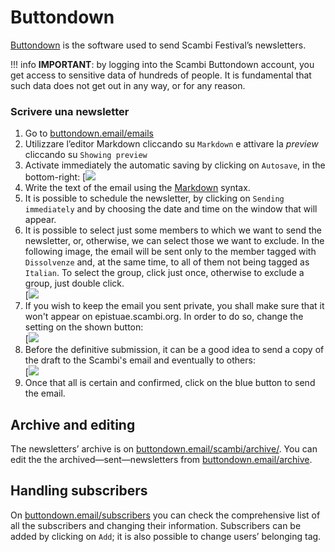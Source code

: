 # Buttondown

[Buttondown](https://buttondown.email) is the software used to send Scambi Festival’s newsletters.

!!! info
	**IMPORTANT**: by logging into the Scambi Buttondown account, you get access to sensitive data of hundreds of people. It is fundamental that such data does not get out in any way, or for any reason.

### Scrivere una newsletter

1. Go to [buttondown.email/emails](https://buttondown.email/emails)
2. Utilizzare l’editor Markdown cliccando su `Markdown` e attivare la _preview_ cliccando su `Showing preview`
3. Activate immediately the automatic saving by clicking on `Autosave`, in the bottom-right: [![](https://x.scambi.org/assets/manual/buttondown-autosave.png)
4. Write the text of the email using the [Markdown](markdown.md) syntax.
5. It is possible to schedule the newsletter, by clicking on `Sending immediately` and by choosing the date and time on the window that will appear.
6. It is possible to select just some members to which we want to send the newsletter, or, otherwise, we can select those we want to exclude. In the following image, the email will be sent only to the member tagged with `Dissolvenze` and, at the same time, to all of them not being tagged as `Italian`. To select the group, click just once, otherwise to exclude a group, just double click.  
   [![](https://x.scambi.org/assets/manual/buttondown-sending-to.png)
7. If you wish to keep the email you sent private, you shall make sure that it won't appear on epistuae.scambi.org. In order to do so, change the setting on the shown button:  
   [![](https://x.scambi.org/assets/manual/buttondown-visibility.png)
8. Before the definitive submission, it can be a good idea to send a copy of the draft to the Scambi's email and eventually to others:  
   [![](https://x.scambi.org/assets/manual/buttondown-send-draft.png)
9. Once that all is certain and confirmed, click on the blue button to send the email.

## Archive and editing

The newsletters’ archive is on [buttondown.email/scambi/archive/](https://buttondown.email/scambi/archive/). You can edit the the archived—sent—newsletters from [buttondown.email/archive](https://buttondown.email/archive).

## Handling subscribers

On [buttondown.email/subscribers](https://buttondown.email/subscribers) you can check the comprehensive list of all the subscribers and changing their information. Subscribers can be added by clicking on `Add`; it is also possible to change users’ belonging tag.
